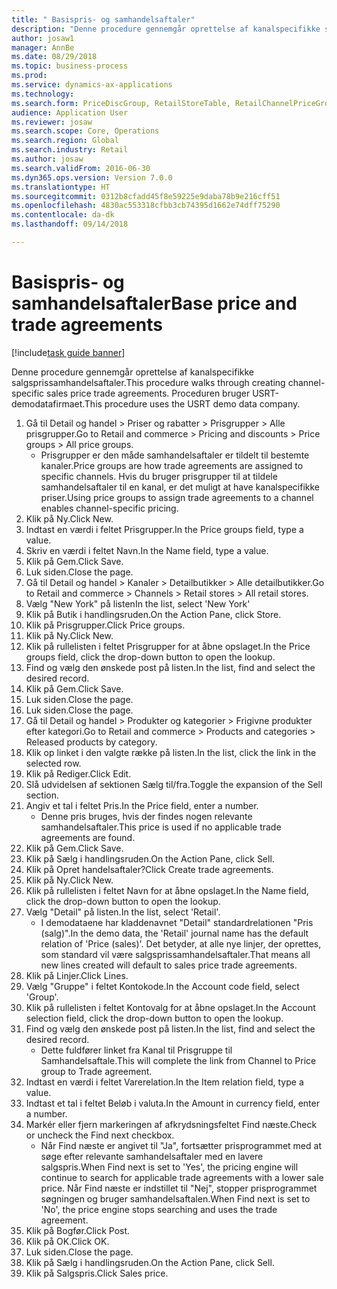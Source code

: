 ```yaml
--- 
title: " Basispris- og samhandelsaftaler"
description: "Denne procedure gennemgår oprettelse af kanalspecifikke salgsprissamhandelsaftaler."
author: josaw1
manager: AnnBe
ms.date: 08/29/2018
ms.topic: business-process
ms.prod: 
ms.service: dynamics-ax-applications
ms.technology: 
ms.search.form: PriceDiscGroup, RetailStoreTable, RetailChannelPriceGroup, EcoResProductDetailsExtended, PriceDiscAdmTable, PriceDiscAdm
audience: Application User
ms.reviewer: josaw
ms.search.scope: Core, Operations
ms.search.region: Global
ms.search.industry: Retail
ms.author: josaw
ms.search.validFrom: 2016-06-30
ms.dyn365.ops.version: Version 7.0.0
ms.translationtype: HT
ms.sourcegitcommit: 0312b8cfadd45f8e59225e9daba78b9e216cff51
ms.openlocfilehash: 4830ac553318cfbb3cb74395d1662e74dff75290
ms.contentlocale: da-dk
ms.lasthandoff: 09/14/2018

---
```

# <a name="base-price-and-trade-agreements"></a><span data-ttu-id="88b73-103"> Basispris- og samhandelsaftaler</span><span class="sxs-lookup"><span data-stu-id="88b73-103">Base price and trade agreements</span></span>

[!include[task guide banner](../includes/task-guide-banner.md)]

<span data-ttu-id="88b73-104">Denne procedure gennemgår oprettelse af kanalspecifikke salgsprissamhandelsaftaler.</span><span class="sxs-lookup"><span data-stu-id="88b73-104">This procedure walks through creating channel-specific sales price trade agreements.</span></span> <span data-ttu-id="88b73-105">Proceduren bruger USRT-demodatafirmaet.</span><span class="sxs-lookup"><span data-stu-id="88b73-105">This procedure uses the USRT demo data company.</span></span>

1. <span data-ttu-id="88b73-106">Gå til Detail og handel > Priser og rabatter > Prisgrupper > Alle prisgrupper.</span><span class="sxs-lookup"><span data-stu-id="88b73-106">Go to Retail and commerce > Pricing and discounts > Price groups > All price groups.</span></span>
    * <span data-ttu-id="88b73-107">Prisgrupper er den måde samhandelsaftaler er tildelt til bestemte kanaler.</span><span class="sxs-lookup"><span data-stu-id="88b73-107">Price groups are how trade agreements are assigned to specific channels.</span></span> <span data-ttu-id="88b73-108">Hvis du bruger prisgrupper til at tildele samhandelsaftaler til en kanal, er det muligt at have kanalspecifikke priser.</span><span class="sxs-lookup"><span data-stu-id="88b73-108">Using price groups to assign trade agreements to a channel enables channel-specific pricing.</span></span>  
2. <span data-ttu-id="88b73-109">Klik på Ny.</span><span class="sxs-lookup"><span data-stu-id="88b73-109">Click New.</span></span>
3. <span data-ttu-id="88b73-110">Indtast en værdi i feltet Prisgrupper.</span><span class="sxs-lookup"><span data-stu-id="88b73-110">In the Price groups field, type a value.</span></span>
4. <span data-ttu-id="88b73-111">Skriv en værdi i feltet Navn.</span><span class="sxs-lookup"><span data-stu-id="88b73-111">In the Name field, type a value.</span></span>
5. <span data-ttu-id="88b73-112">Klik på Gem.</span><span class="sxs-lookup"><span data-stu-id="88b73-112">Click Save.</span></span>
6. <span data-ttu-id="88b73-113">Luk siden.</span><span class="sxs-lookup"><span data-stu-id="88b73-113">Close the page.</span></span>
7. <span data-ttu-id="88b73-114">Gå til Detail og handel > Kanaler > Detailbutikker > Alle detailbutikker.</span><span class="sxs-lookup"><span data-stu-id="88b73-114">Go to Retail and commerce > Channels > Retail stores > All retail stores.</span></span>
8. <span data-ttu-id="88b73-115">Vælg "New York" på listen</span><span class="sxs-lookup"><span data-stu-id="88b73-115">In the list, select 'New York'</span></span>
9. <span data-ttu-id="88b73-116">Klik på Butik i handlingsruden.</span><span class="sxs-lookup"><span data-stu-id="88b73-116">On the Action Pane, click Store.</span></span>
10. <span data-ttu-id="88b73-117">Klik på Prisgrupper.</span><span class="sxs-lookup"><span data-stu-id="88b73-117">Click Price groups.</span></span>
11. <span data-ttu-id="88b73-118">Klik på Ny.</span><span class="sxs-lookup"><span data-stu-id="88b73-118">Click New.</span></span>
12. <span data-ttu-id="88b73-119">Klik på rullelisten i feltet Prisgrupper for at åbne opslaget.</span><span class="sxs-lookup"><span data-stu-id="88b73-119">In the Price groups field, click the drop-down button to open the lookup.</span></span>
13. <span data-ttu-id="88b73-120">Find og vælg den ønskede post på listen.</span><span class="sxs-lookup"><span data-stu-id="88b73-120">In the list, find and select the desired record.</span></span>
14. <span data-ttu-id="88b73-121">Klik på Gem.</span><span class="sxs-lookup"><span data-stu-id="88b73-121">Click Save.</span></span>
15. <span data-ttu-id="88b73-122">Luk siden.</span><span class="sxs-lookup"><span data-stu-id="88b73-122">Close the page.</span></span>
16. <span data-ttu-id="88b73-123">Luk siden.</span><span class="sxs-lookup"><span data-stu-id="88b73-123">Close the page.</span></span>
17. <span data-ttu-id="88b73-124">Gå til Detail og handel > Produkter og kategorier > Frigivne produkter efter kategori.</span><span class="sxs-lookup"><span data-stu-id="88b73-124">Go to Retail and commerce > Products and categories > Released products by category.</span></span>
18. <span data-ttu-id="88b73-125">Klik op linket i den valgte række på listen.</span><span class="sxs-lookup"><span data-stu-id="88b73-125">In the list, click the link in the selected row.</span></span>
19. <span data-ttu-id="88b73-126">Klik på Rediger.</span><span class="sxs-lookup"><span data-stu-id="88b73-126">Click Edit.</span></span>
20. <span data-ttu-id="88b73-127">Slå udvidelsen af sektionen Sælg til/fra.</span><span class="sxs-lookup"><span data-stu-id="88b73-127">Toggle the expansion of the Sell section.</span></span>
21. <span data-ttu-id="88b73-128">Angiv et tal i feltet Pris.</span><span class="sxs-lookup"><span data-stu-id="88b73-128">In the Price field, enter a number.</span></span>
    * <span data-ttu-id="88b73-129">Denne pris bruges, hvis der findes nogen relevante samhandelsaftaler.</span><span class="sxs-lookup"><span data-stu-id="88b73-129">This price is used if no applicable trade agreements are found.</span></span>  
22. <span data-ttu-id="88b73-130">Klik på Gem.</span><span class="sxs-lookup"><span data-stu-id="88b73-130">Click Save.</span></span>
23. <span data-ttu-id="88b73-131">Klik på Sælg i handlingsruden.</span><span class="sxs-lookup"><span data-stu-id="88b73-131">On the Action Pane, click Sell.</span></span>
24. <span data-ttu-id="88b73-132">Klik på Opret handelsaftaler?</span><span class="sxs-lookup"><span data-stu-id="88b73-132">Click Create trade agreements.</span></span>
25. <span data-ttu-id="88b73-133">Klik på Ny.</span><span class="sxs-lookup"><span data-stu-id="88b73-133">Click New.</span></span>
26. <span data-ttu-id="88b73-134">Klik på rullelisten i feltet Navn for at åbne opslaget.</span><span class="sxs-lookup"><span data-stu-id="88b73-134">In the Name field, click the drop-down button to open the lookup.</span></span>
27. <span data-ttu-id="88b73-135">Vælg "Detail" på listen.</span><span class="sxs-lookup"><span data-stu-id="88b73-135">In the list, select 'Retail'.</span></span>
    * <span data-ttu-id="88b73-136">I demodataene har kladdenavnet "Detail" standardrelationen "Pris (salg)".</span><span class="sxs-lookup"><span data-stu-id="88b73-136">In the demo data, the 'Retail' journal name has the default relation of 'Price (sales)'.</span></span> <span data-ttu-id="88b73-137">Det betyder, at alle nye linjer, der oprettes, som standard vil være salgsprissamhandelsaftaler.</span><span class="sxs-lookup"><span data-stu-id="88b73-137">That means all new lines created will default to sales price trade agreements.</span></span>  
28. <span data-ttu-id="88b73-138">Klik på Linjer.</span><span class="sxs-lookup"><span data-stu-id="88b73-138">Click Lines.</span></span>
29. <span data-ttu-id="88b73-139">Vælg "Gruppe" i feltet Kontokode.</span><span class="sxs-lookup"><span data-stu-id="88b73-139">In the Account code field, select 'Group'.</span></span>
30. <span data-ttu-id="88b73-140">Klik på rullelisten i feltet Kontovalg for at åbne opslaget.</span><span class="sxs-lookup"><span data-stu-id="88b73-140">In the Account selection field, click the drop-down button to open the lookup.</span></span>
31. <span data-ttu-id="88b73-141">Find og vælg den ønskede post på listen.</span><span class="sxs-lookup"><span data-stu-id="88b73-141">In the list, find and select the desired record.</span></span>
    * <span data-ttu-id="88b73-142">Dette fuldfører linket fra Kanal til Prisgruppe til Samhandelsaftale.</span><span class="sxs-lookup"><span data-stu-id="88b73-142">This will complete the link from Channel to Price group to Trade agreement.</span></span>  
32. <span data-ttu-id="88b73-143">Indtast en værdi i feltet Varerelation.</span><span class="sxs-lookup"><span data-stu-id="88b73-143">In the Item relation field, type a value.</span></span>
33. <span data-ttu-id="88b73-144">Indtast et tal i feltet Beløb i valuta.</span><span class="sxs-lookup"><span data-stu-id="88b73-144">In the Amount in currency field, enter a number.</span></span>
34. <span data-ttu-id="88b73-145">Markér eller fjern markeringen af afkrydsningsfeltet Find næste.</span><span class="sxs-lookup"><span data-stu-id="88b73-145">Check or uncheck the Find next checkbox.</span></span>
    * <span data-ttu-id="88b73-146">Når Find næste er angivet til "Ja", fortsætter prisprogrammet med at søge efter relevante samhandelsaftaler med en lavere salgspris.</span><span class="sxs-lookup"><span data-stu-id="88b73-146">When Find next is set to 'Yes', the pricing engine will continue to search for applicable trade agreements with a lower sale price.</span></span> <span data-ttu-id="88b73-147">Når Find næste er indstillet til "Nej", stopper prisprogrammet søgningen og bruger samhandelsaftalen.</span><span class="sxs-lookup"><span data-stu-id="88b73-147">When Find next is set to 'No', the price engine stops searching and uses the trade agreement.</span></span>  
35. <span data-ttu-id="88b73-148">Klik på Bogfør.</span><span class="sxs-lookup"><span data-stu-id="88b73-148">Click Post.</span></span>
36. <span data-ttu-id="88b73-149">Klik på OK.</span><span class="sxs-lookup"><span data-stu-id="88b73-149">Click OK.</span></span>
37. <span data-ttu-id="88b73-150">Luk siden.</span><span class="sxs-lookup"><span data-stu-id="88b73-150">Close the page.</span></span>
38. <span data-ttu-id="88b73-151">Klik på Sælg i handlingsruden.</span><span class="sxs-lookup"><span data-stu-id="88b73-151">On the Action Pane, click Sell.</span></span>
39. <span data-ttu-id="88b73-152">Klik på Salgspris.</span><span class="sxs-lookup"><span data-stu-id="88b73-152">Click Sales price.</span></span>


